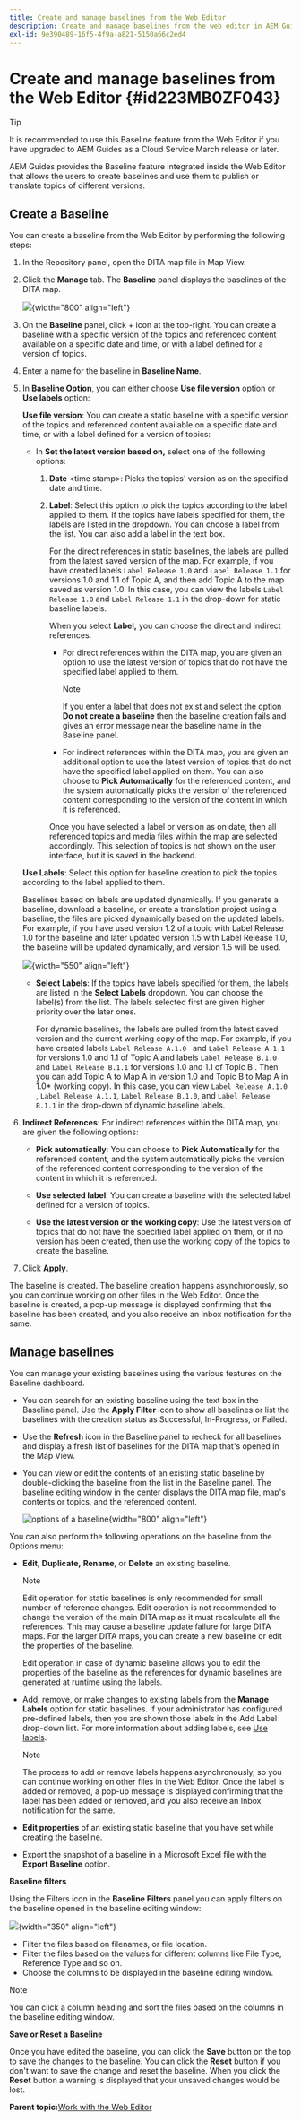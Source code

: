 ```yaml
---
title: Create and manage baselines from the Web Editor
description: Create and manage baselines from the web editor in AEM Guides. Learn how to create baselines on the basis of labels and apply filters to the baselines.
exl-id: 9e390489-16f5-4f9a-a821-5150a66c2ed4
---
```

# Create and manage baselines from the Web Editor {#id223MB0ZF043}

>[!TIP]
>
> It is recommended to use this Baseline feature from the Web Editor if you have upgraded to AEM Guides as a Cloud Service March release or later.

AEM Guides provides the Baseline feature integrated inside the Web Editor that allows the users to create baselines and use them to publish or translate topics of different versions.

## Create a Baseline 

You can create a baseline from the Web Editor by performing the following steps:

1.  In the Repository panel, open the DITA map file in Map View.
1.  Click the **Manage** tab. The **Baseline** panel displays the baselines of the DITA map.

    ![](images/baseline-manage.png){width="800" align="left"}

1.  On the **Baseline** panel, click + icon at the top-right. You can create a baseline with a specific version of the topics and referenced content available on a specific date and time, or with a label defined for a version of topics.
1.  Enter a name for the baseline in **Baseline Name**.
1.  In **Baseline Option**, you can either choose **Use file version** option or **Use labels** option:

    **Use file version**: You can create a static baseline with a specific version of the topics and referenced content available on a specific date and time, or with a label defined for a version of topics:

    -   In **Set the latest version based on,** select one of the following options:


        1.  **Date** <time stamp\>: Picks the topics' version as on the specified date and time.
        1.  **Label**: Select this option to pick the topics according to the label applied to them. If the topics have labels specified for them, the labels are listed in the dropdown. You can choose a label from the list. You can also add a label in the text box. 

            For the direct references in static baselines, the labels are pulled from the latest saved version of the map. For example, if you have created labels `Label Release 1.0` and `Label Release 1.1` for versions 1.0 and 1.1 of Topic A, and then add Topic A to the map saved as version 1.0. In this case, you can view the labels `Label Release 1.0` and `Label Release 1.1` in the drop-down for static baseline labels.


            When you select **Label,** you can choose the direct and indirect references.
            -  For direct references within the DITA map, you are given an option to use the latest version of topics that do not have the specified label applied to them.

                >[!NOTE]
                >
                > If you enter a label that does not exist and select the option **Do not create a baseline** then the baseline creation fails and gives an error message near the baseline name in the Baseline panel.
        
            -  For indirect references within the DITA map, you are given an additional option to use the latest version of topics that do not have the specified label applied on them. You can also choose to **Pick Automatically** for the referenced content, and the system automatically picks the version of the referenced content corresponding to the version of the content in which it is referenced.
    
             Once you have selected a label or version as on date, then all referenced topics and media files within the map are selected accordingly. This selection of topics is not shown on the user interface, but it is saved in the backend.

    **Use Labels**: Select this option for baseline creation to pick the topics according to the label applied to them.

    Baselines based on labels are updated dynamically. If you generate a baseline, download a baseline, or create a translation project using a baseline, the files are picked dynamically based on the updated labels. For example, if you have used version 1.2 of a topic with Label Release 1.0 for the baseline and later updated version 1.5 with Label Release 1.0, the baseline will be updated dynamically, and version 1.5 will be used.

    ![](images/dynamic-baseline.png){width="550" align="left"}

    -   **Select Labels**: If the topics have labels specified for them, the labels are listed in the **Select Labels** dropdown. You can choose the label\(s\) from the list. The labels selected first are given higher priority over the later ones.

        For dynamic baselines, the labels are pulled from the latest saved version and the current working copy of the map. For example, if you have created labels   `Label Release A.1.0 ` and `Label Release A.1.1` for versions 1.0 and 1.1 of Topic A and labels `Label Release B.1.0` and `Label Release B.1.1` for versions 1.0 and 1.1 of Topic B . Then you can add Topic A to Map A in version 1.0 and Topic B to Map A in 1.0* (working copy). In this case, you can view  `Label Release A.1.0 `, `Label Release A.1.1`, `Label Release B.1.0`,  and `Label Release B.1.1` in the drop-down of dynamic baseline labels.

1.  **Indirect References**: For indirect references within the DITA map, you are given the following options:
    
     -  **Pick automatically**: You can choose to **Pick Automatically** for the referenced content, and the system automatically picks the version of the referenced content corresponding to the version of the content in which it is referenced.
      
    -  **Use selected label**: You can create a baseline with the selected label defined for a version of topics.
     -  **Use the latest version or the working copy**: Use the latest version of topics that do not have the specified label applied on them, or if no version has been created, then use the working copy of the topics to create the baseline.
1. Click **Apply**.

The baseline is created. The baseline creation happens asynchronously, so you can continue working on other files in the Web Editor. Once the baseline is created, a pop-up message is displayed confirming that the baseline has been created, and you also receive an Inbox notification for the same.

## Manage baselines 

You can manage your existing baselines using the various features on the Baseline dashboard.

-   You can search for an existing baseline using the text box in the Baseline panel. Use the **Apply Filter** icon to show all baselines or list the baselines with the creation status as Successful, In-Progress, or Failed.
-   Use the **Refresh** icon in the Baseline panel to recheck for all baselines and display a fresh list of baselines for the DITA map that's opened in the Map View.
-   You can view or edit the contents of an existing static baseline by double-clicking the baseline from the list in the Baseline panel. The baseline editing window in the center displays the DITA map file, map's contents or topics, and the referenced content.


    ![options of a baseline](images/baseline-options.png){width="800" align="left"}

You can also perform the following operations on the baseline from the Options menu:

-   **Edit**, **Duplicate,** **Rename**, or **Delete** an existing baseline.

    >[!NOTE]
    >
    >Edit operation for static baselines is only recommended for small number of reference changes. Edit operation is not recommended to change the version of the main DITA map as it must recalculate all the references. This may cause a baseline update failure for large DITA maps. For the larger DITA maps, you can create a new baseline or edit the properties of the baseline. 
    >
    >Edit operation in case of dynamic baseline allows you to edit the properties of the baseline as the references for dynamic baselines are generated at runtime using the labels.   

-   Add, remove, or make changes to existing labels from the **Manage Labels** option for static baselines. If your administrator has configured pre-defined labels, then you are shown those labels in the Add Label drop-down list. For more information about adding labels, see [Use labels](web-editor-use-label.md#).

    >[!NOTE]
    >
    > The process to add or remove labels happens asynchronously, so you can continue working on other files in the Web Editor. Once the label is added or removed, a pop-up message is displayed confirming that the label has been added or removed, and you also receive an Inbox notification for the same.

-   **Edit properties** of an existing static baseline that you have set while creating the baseline.
-   Export the snapshot of a baseline in a Microsoft Excel file with the **Export Baseline** option.

**Baseline filters**

Using the Filters icon in the **Baseline Filters** panel you can apply filters on the baseline opened in the baseline editing window:

![](images/baseline-filter.png){width="350" align="left"}

-   Filter the files based on filenames, or file location.
-   Filter the files based on the values for different columns like File Type, Reference Type and so on.
-   Choose the columns to be displayed in the baseline editing window.

>[!NOTE]
>
> You can click a column heading and sort the files based on the columns in the baseline editing window.

**Save or Reset a Baseline**

Once you have edited the baseline, you can click the **Save** button on the top to save the changes to the baseline. You can click the **Reset** button if you don't want to save the change and reset the baseline. When you click the **Reset** button a warning is displayed that your unsaved changes would be lost.

**Parent topic:**[Work with the Web Editor](web-editor.md)
